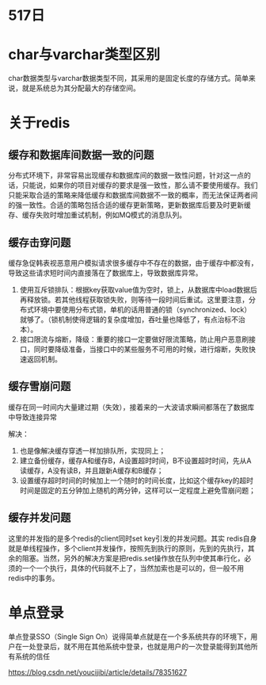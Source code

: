 # 517日 # 

# char与varchar类型区别 #
char数据类型与varchar数据类型不同，其采用的是固定长度的存储方式。简单来说，就是系统总为其分配最大的存储空间。


# 关于redis #
## 缓存和数据库间数据一致的问题 ##

分布式环境下，非常容易出现缓存和数据库间的数据一致性问题，针对这一点的话，只能说，如果你的项目对缓存的要求是强一致性，那么请不要使用缓存。我们只能采取合适的策略来降低缓存和数据库间数据不一致的概率，而无法保证两者间的强一致性。合适的策略包括合适的缓存更新策略，更新数据库后要及时更新缓存、缓存失败时增加重试机制，例如MQ模式的消息队列。

## 缓存击穿问题 ##
缓存急促韩表视恶意用户模拟请求很多缓存中不存在的数据，由于缓存中都没有，导致这些请求短时间内直接落在了数据库上，导致数据库异常。

1. 使用互斥锁排队：根据key获取value值为空时，锁上，从数据库中load数据后再释放锁。若其他线程获取锁失败，则等待一段时间后重试。这里要注意，分布式环境中要使用分布式锁，单机的话用普通的锁（synchronized、lock）就够了。（锁机制使得逻辑的复杂度增加，吞吐量也降低了，有点治标不治本）。
2. 接口限流与熔断，降级：重要的接口一定要做好限流策略，防止用户恶意刷接口，同时要降级准备，当接口中的某些服务不可用的时候，进行熔断，失败快速返回机制。

## 缓存雪崩问题 ##
缓存在同一时间内大量建过期（失效），接着来的一大波请求瞬间都落在了数据库中导致连接异常

解决：
1. 也是像解决缓存穿透一样加排队所，实现同上；
2. 建立备份缓存，缓存A和缓存B，A设置超时时间，B不设置超时时间，先从A读缓存，A没有读B，并且跟新A缓存和B缓存；
3. 设置缓存超时时间的时候加上一个随时的时间长度，比如这个缓存key的超时时间是固定的五分钟加上随机的两分钟，这样可以一定程度上避免雪崩问题；


## 缓存并发问题 ##
这里的并发指的是多个redis的client同时set key引发的并发问题。其实
redis自身就是单线程操作，多个client并发操作，按照先到执行的原则，先到的先执行，其余的阻塞。当然，另外的解决方案是把redis.set操作放在队列中使其串行化，必须的一个一个执行，具体的代码就不上了，当然加索也是可以的，但一般不用redis中的事务。




# 单点登录 #

单点登录SSO（Single Sign On）说得简单点就是在一个多系统共存的环境下，用户在一处登录后，就不用在其他系统中登录，也就是用户的一次登录能得到其他所有系统的信任

https://blog.csdn.net/youcijibi/article/details/78351627

